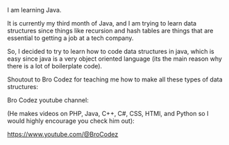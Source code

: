 I am learning Java.

It is currently my third month of Java, and I am trying to learn data structures since things like recursion and hash tables are things that are essential to getting a job at a tech company.

So, I decided to try to learn how to code data structures in java, which is easy since java is a very object oriented language (its the main reason why there is a lot of boilerplate code).

Shoutout to Bro Codez for teaching me how to make all these types of data structures:

Bro Codez youtube channel:

(He makes videos on PHP, Java, C++, C#, CSS, HTMl, and Python so I would highly encourage you check him out):

https://www.youtube.com/@BroCodez
